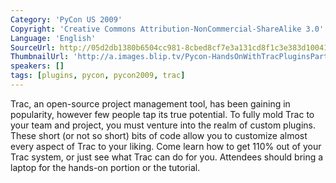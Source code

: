```yaml
---
Category: 'PyCon US 2009'
Copyright: 'Creative Commons Attribution-NonCommercial-ShareAlike 3.0'
Language: 'English'
SourceUrl: http://05d2db1380b6504cc981-8cbed8cf7e3a131cd8f1c3e383d10041.r93.cf2.rackcdn.com/pycon-us-2009/188_pycon-2009-hands-on-with-trac-plugins-part-1-of-2.mp4
ThumbnailUrl: 'http://a.images.blip.tv/Pycon-HandsOnWithTracPluginsPart001304-597.jpg'
speakers: []
tags: [plugins, pycon, pycon2009, trac]
---
```

  
Trac, an open-source project management tool, has been gaining in popularity,
however few people tap its true potential. To fully mold Trac to your team and
project, you must venture into the realm of custom plugins. These short (or
not so short) bits of code allow you to customize almost every aspect of Trac
to your liking. Come learn how to get 110% out of your Trac system, or just
see what Trac can do for you. Attendees should bring a laptop for the hands-on
portion or the tutorial.

